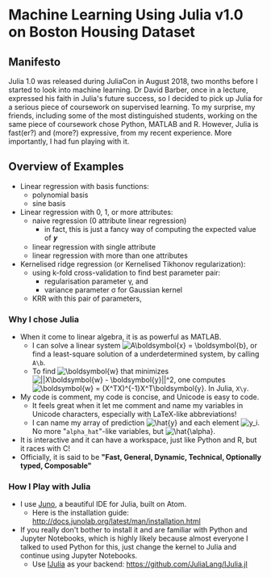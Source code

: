 # Machine Learning Using Julia v1.0 on Boston Housing Dataset

## Manifesto
Julia 1.0 was released during JuliaCon in August 2018, two months before I started to look into machine learning. Dr David Barber, once in a lecture, expressed his faith in Julia's future success, so I decided to pick up Julia for a serious piece of coursework on supervised learning. To my surprise, my friends, including some of the most distinguished students, working on the same piece of coursework chose Python, MATLAB and R. However, Julia is fast(er?) and (more?) expressive, from my recent experience. More importantly, I had fun playing with it.

## Overview of Examples
- Linear regression with basis functions:
  - polynomial basis
  - sine basis
- Linear regression with 0, 1, or more attributes:
  - naive regression (0 attribute linear regression)
    - in fact, this is just a fancy way of computing the expected value of 𝒚
  - linear regression with single attribute
  - linear regression with more than one attributes
- Kernelised ridge regression (or Kernelised Tikhonov regularization):
  - using k-fold cross-validation to find best parameter pair:
    - regularisation parameter γ, and
    - variance parameter σ for Gaussian kernel
  - KRR with this pair of parameters,

### Why I chose Julia
- When it come to linear algebra, it is as powerful as MATLAB.
  - I can solve a linear system <img src="https://latex.codecogs.com/gif.latex?\inline&space;A\boldsymbol{x}&space;=&space;\boldsymbol{b}" title="A\boldsymbol{x} = \boldsymbol{b}" />, or find a least-square solution of a underdetermined system, by calling `A\b`.
  - To find <img src="https://latex.codecogs.com/gif.latex?\boldsymbol{w}" title="\boldsymbol{w}" /> that minimizes <img src="https://latex.codecogs.com/gif.latex?\inline&space;||X\boldsymbol{w}&space;-&space;\boldsymbol{y}||^2" title="||X\boldsymbol{w} - \boldsymbol{y}||^2" />, one computes <img src="https://latex.codecogs.com/gif.latex?\inline&space;\boldsymbol{w}&space;=&space;(X^TX)^{-1}X^T\boldsymbol{y}" title="\boldsymbol{w} = (X^TX)^{-1}X^T\boldsymbol{y}" />. In Julia, `X\y`.
- My code is comment, my code is concise, and Unicode is easy to code.
  - It feels great when it let me comment and name my variables in Unicode characters, especially with LaTeX-like abbreviations!
  - I can name my array of prediction <img src="https://latex.codecogs.com/gif.latex?\inline&space;\hat{y}" title="\hat{y}" /> and each element <img src="https://latex.codecogs.com/gif.latex?\inline&space;y_i" title="y_i" />. No more "`alpha_hat`"-like variables, but <img src="https://latex.codecogs.com/gif.latex?\inline&space;\hat{\alpha}" title="\hat{\alpha}" />.
- It is interactive and it can have a workspace, just like Python and R, but it races with C!
- Officially, it is said to be **"Fast, General, Dynamic, Technical, Optionally typed, Composable"**

### How I Play with Julia
- I use [Juno](http://junolab.org), a beautiful IDE for Julia, built on Atom.
  - Here is the installation guide: http://docs.junolab.org/latest/man/installation.html
- If you really don't bother to install it and are familiar with Python and Jupyter Notebooks, which is highly likely because almost everyone I talked to used Python for this, just change the kernel to Julia and continue using Jupyter Notebooks.
  - Use [IJulia](https://github.com/JuliaLang/IJulia.jl) as your backend: https://github.com/JuliaLang/IJulia.jl
